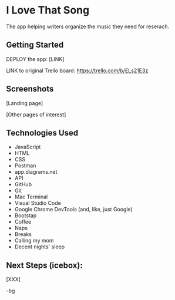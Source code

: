 # I Love That Song

The app helping writers organize the music they need for reserach.

## Getting Started

DEPLOY the app: [LINK]

LINK to original Trello board: https://trello.com/b/ELs21E3z

## Screenshots

[Landing page]

[Other pages of interest]

## Technologies Used

- JavaScript
- HTML
- CSS
- Postman
- app.diagrams.net
- API
- GitHub
- Git
- Mac Terminal
- Visual Studio Code
- Google Chrome DevTools (and, like, just Google)
- Bootstap
- Coffee
- Naps
- Breaks
- Calling my mom
- Decent nights' sleep

## Next Steps (icebox):

[XXX]

-bg
